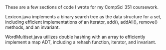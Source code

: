 These are a few sections of code I wrote for my CompSci 351 coursework.

Lexicon.java implements a binary search tree as the data structure for a set, including efficient implementations 
of an iterator, add(), addAll(), remove() methods, and an invariant.

WordMultiset.java utilizes double hashing with an array to efficiently implement a map ADT, including a rehash function, iterator, and invariant.
